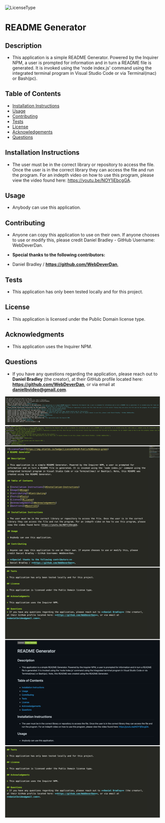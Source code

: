 

  ![LicenseType](https://img.shields.io/badge/License%3A%20-Public%20Domain-green)
  # README Generator
  
  ## Description
  
  * This application is a simple README Generator. Powered by the Inquirer NPM, a user is prompted for information and in turn a README file is generated. It is invoked using the 'node index.js' command using the integrated terminal program in Visual Studio Code or via Terminal(mac) or Bash(pc). 
  
  ## Table of Contents
  
  * [Installation Instructions](#Installation-Instructions)
  * [Usage](#Usage)
  * [Contributing](#Contributing)
  * [Tests](#Tests)
  * [License](#License)
  * [Acknowledgements](#Acknowledgements)
  * [Questions](#Questions)
  
  ## Installation Instructions
  
  * The user must be in the correct library or repository to access the file. Once the user is in the correct library they can access the file and run the program. For an indepth video on how to use this program, please view the video found here: https://youtu.be/NOY1jEbcgGA.
  
  ## Usage
  
  * Anybody can use this application.
  
  ## Contributing
  
  * Anyone can copy this application to use on their own. If anyone chooses to use or modify this, please credit Daniel Bradley - GitHub Username: WebDeverDan.
  
  * **Special thanks to the following contributors:** 
  * Daniel Bradley / **https://github.com/WebDeverDan**,
  
  ## Tests
  
  * This application has only been tested locally and for this project.
  
  ## License
  
  * This application is licensed under the Public Domain license type.
  
  ## Acknowledgments
  
  * This application uses the Inquirer NPM.
  
  ## Questions
  * If you have any questions regarding the application, please reach out to **Daniel Bradley** (the creator), at their GitHub profile located here: **https://github.com/WebDeverDan**, or via email at **danielbvideo@gmail.com**.

  ![Image 1 of application:](https://github.com/WebDeverDan/README-Generator/blob/3b8c6444efcad6ae3b347db1731ef0e990d5e7e5/ScreenShots/Generator%20Questions%20Answered.png)
  ![Image 2 of application:](https://github.com/WebDeverDan/README-Generator/blob/3b8c6444efcad6ae3b347db1731ef0e990d5e7e5/ScreenShots/Generator%20Questions%20Completed.png)
  ![Image 3 of application:](https://github.com/WebDeverDan/README-Generator/blob/3b8c6444efcad6ae3b347db1731ef0e990d5e7e5/ScreenShots/README%20Raw%201.png)
  ![Image 4 of application:](https://github.com/WebDeverDan/README-Generator/blob/3b8c6444efcad6ae3b347db1731ef0e990d5e7e5/ScreenShots/README%20Raw%202.png)
  ![Image 5 of application:](https://github.com/WebDeverDan/README-Generator/blob/3b8c6444efcad6ae3b347db1731ef0e990d5e7e5/ScreenShots/README%20GitHub%201.png)
  ![Image 6 of application:](https://github.com/WebDeverDan/README-Generator/blob/3b8c6444efcad6ae3b347db1731ef0e990d5e7e5/ScreenShots/README%20Raw%202.png)